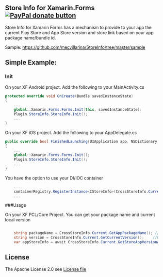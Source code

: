 ##  Store Info for Xamarin.Forms [![PayPal donate button](https://www.paypalobjects.com/en_US/i/btn/btn_donateCC_LG.gif)](https://www.paypal.com/cgi-bin/webscr?cmd=_s-xclick&hosted_button_id=4KHTXCBWYXTNG "Donate to this project using Paypal")

Store Info for Xamarin Forms has a mechanism to provide to your app the current Play Store and App Store version and store link based on your app package name/bundle id. 

Sample: https://github.com/mecvillarina/StoreInfo/tree/master/sample

## Simple Example:

### Init

On your XF Android project. Add the following to your MainActivity.cs

```C#
protected override void OnCreate(Bundle savedInstanceState)
{
    ...
    global::Xamarin.Forms.Forms.Init(this, savedInstanceState);
    Plugin.StoreInfo.StoreInfo.Init();
    ...
}
```

On your XF iOS project. Add the following to your AppDelegate.cs

```C#
public override bool FinishedLaunching(UIApplication app, NSDictionary options)
{
    ...
    global::Xamarin.Forms.Forms.Init();
    Plugin.StoreInfo.StoreInfo.Init();
    ...
}
```

You have the option to use your DI/IOC container

```C#
    ...
    containerRegistry.RegisterInstance<IStoreInfo>(CrossStoreInfo.Current);
    ...
```

###Usage

On your XF PCL/Core Project. You can get your package name and current local version

```C#

    string packageName = CrossStoreInfo.Current.GetAppPackageName(); //Return package name / bundle id
	string version = CrossStoreInfo.Current.GetCurrentVersion();    //Return manifest version
	var appStoreInfo = await CrossStoreInfo.Current.GetStoreAppVersionAsync();  //Return store app version and link

```

## License
The Apache License 2.0 see [License file](LICENSE)
